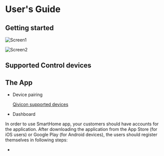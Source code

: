 # User's Guide

## Getting started

![Screen1]({{site.url}}{{site.baseurl}}https://github.com/lauraleonhardt/SmartHome-App-demo.github.oi/blob/8ca5b98ca560b61282af579aef784b3179a93d4b/AR.png?raw=true)

![Screen2]({{site.url}{site.baseurl}}https://www.qivicon.com/assets/Products/_resampled/SetSize500500-2018-QIVICON-Home-Base-2.0.png)

## Supported Control devices
## The App
* Device pairing

  [Qivicon supported devices](https://www.qivicon.com/assets/Products/Uploads/QIVICON-Kompatibilitaetsliste.pdf)
* Dashboard

In order to use SmartHome app, your customers should have accounts for the application. After downloading the application from the App Store (for iOS users) or Google Play (for Android devices), the users should register themselves in following steps:

*


